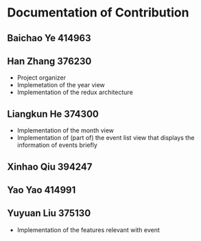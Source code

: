# Documentation of Contribution


## Baichao Ye 414963 




## Han Zhang 376230 
- Project organizer
- Implemetation of the year view
- Implementation of the redux architecture




## Liangkun He 374300 
- Implementation of the month view
- Implementation of (part of) the event list view that displays the information of events briefly





## Xinhao Qiu 394247





## Yao Yao 414991





## Yuyuan Liu 375130
- Implementation of the features relevant with event

